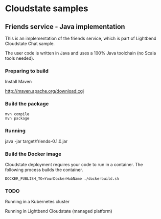 # Cloudstate samples

## Friends service - Java implementation

This is an implementation of the friends service, which is part of Lightbend Cloudstate Chat sample.

The user code is written in Java and uses a 100% Java toolchain (no Scala tools needed).

### Preparing to build

Install Maven 

http://maven.apache.org/download.cgi

### Build the package

```
mvn compile
mvn package
```

### Running

java -jar target/friends-0.1.0.jar

### Build the Docker image

Cloudstate deployment requires your code to run in a container. The following process builds the container.

```
DOCKER_PUBLISH_TO=YourDockerHubName ./dockerbuild.sh
```

### TODO

Running in a Kubernetes cluster

Running in Lightbend Cloudstate (managed platform)





